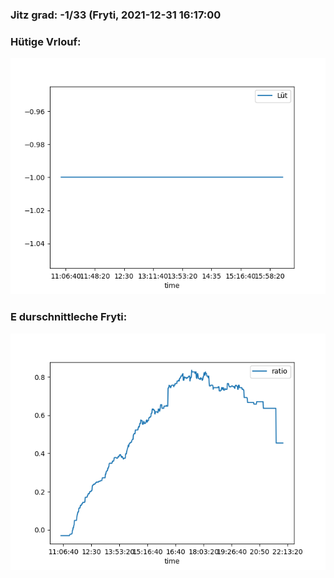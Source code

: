 ### Jitz grad: -1/33 (Fryti, 2021-12-31 16:17:00

### Hütige Vrlouf:
![Graph](Today.png)

### E durschnittleche Fryti:
![Graph](Fryti.png)